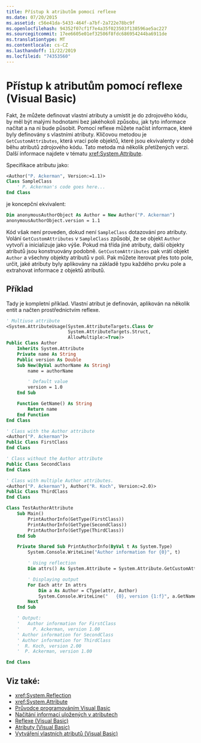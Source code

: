```yaml
---
title: Přístup k atributům pomocí reflexe
ms.date: 07/20/2015
ms.assetid: c56e41da-5433-464f-a7bf-2a722e78bc9f
ms.openlocfilehash: 94352f07cf1f7e4a35f023503f138596ae5ac227
ms.sourcegitcommit: 17ee6605e01ef32506f8fdc686954244ba6911de
ms.translationtype: MT
ms.contentlocale: cs-CZ
ms.lasthandoff: 11/22/2019
ms.locfileid: "74353560"
---
```

# <a name="accessing-attributes-by-using-reflection-visual-basic"></a>Přístup k atributům pomocí reflexe (Visual Basic)

Fakt, že můžete definovat vlastní atributy a umístit je do zdrojového kódu, by měl být malými hodnotami bez jakéhokoli způsobu, jak tyto informace načítat a na ni bude působit. Pomocí reflexe můžete načíst informace, které byly definovány s vlastními atributy. Klíčovou metodou je `GetCustomAttributes`, která vrací pole objektů, které jsou ekvivalenty v době běhu atributů zdrojového kódu. Tato metoda má několik přetížených verzí. Další informace najdete v tématu <xref:System.Attribute>.

Specifikace atributu jako:

```vb
<Author("P. Ackerman", Version:=1.1)>
Class SampleClass
    ' P. Ackerman's code goes here...
End Class
```

 je koncepční ekvivalent:

```vb
Dim anonymousAuthorObject As Author = New Author("P. Ackerman")
anonymousAuthorObject.version = 1.1
```

Kód však není proveden, dokud není `SampleClass` dotazování pro atributy. Volání `GetCustomAttributes` v `SampleClass` způsobí, že se objekt `Author` vytvoří a inicializuje jako výše. Pokud má třída jiné atributy, další objekty atributů jsou konstruovány podobně. `GetCustomAttributes` pak vrátí objekt `Author` a všechny objekty atributů v poli. Pak můžete iterovat přes toto pole, určit, jaké atributy byly aplikovány na základě typu každého prvku pole a extrahovat informace z objektů atributů.

## <a name="example"></a>Příklad

Tady je kompletní příklad. Vlastní atribut je definován, aplikován na několik entit a načten prostřednictvím reflexe.

```vb
' Multiuse attribute
<System.AttributeUsage(System.AttributeTargets.Class Or
                       System.AttributeTargets.Struct,
                       AllowMultiple:=True)>
Public Class Author
    Inherits System.Attribute
    Private name As String
    Public version As Double
    Sub New(ByVal authorName As String)
        name = authorName

        ' Default value
        version = 1.0
    End Sub

    Function GetName() As String
        Return name
    End Function
End Class

' Class with the Author attribute
<Author("P. Ackerman")>
Public Class FirstClass
End Class

' Class without the Author attribute
Public Class SecondClass
End Class

' Class with multiple Author attributes.
<Author("P. Ackerman"), Author("R. Koch", Version:=2.0)>
Public Class ThirdClass
End Class

Class TestAuthorAttribute
    Sub Main()
        PrintAuthorInfo(GetType(FirstClass))
        PrintAuthorInfo(GetType(SecondClass))
        PrintAuthorInfo(GetType(ThirdClass))
    End Sub

    Private Shared Sub PrintAuthorInfo(ByVal t As System.Type)
        System.Console.WriteLine("Author information for {0}", t)

        ' Using reflection
        Dim attrs() As System.Attribute = System.Attribute.GetCustomAttributes(t)

        ' Displaying output
        For Each attr In attrs
            Dim a As Author = CType(attr, Author)
            System.Console.WriteLine("   {0}, version {1:f}", a.GetName(), a.version)
        Next
    End Sub

    ' Output:
    '   Author information for FirstClass
    '     P. Ackerman, version 1.00
    ' Author information for SecondClass
    ' Author information for ThirdClass
    '  R. Koch, version 2.00
    '  P. Ackerman, version 1.00

End Class
```

## <a name="see-also"></a>Viz také:

- <xref:System.Reflection>
- <xref:System.Attribute>
- [Průvodce programováním Visual Basic](../../../../visual-basic/programming-guide/index.md)
- [Načítání informací uložených v atributech](../../../../standard/attributes/retrieving-information-stored-in-attributes.md)
- [Reflexe (Visual Basic)](../../../../visual-basic/programming-guide/concepts/reflection.md)
- [Atributy (Visual Basic)](../../../../visual-basic/language-reference/attributes.md)
- [Vytváření vlastních atributů (Visual Basic)](../../../../visual-basic/programming-guide/concepts/attributes/creating-custom-attributes.md)
